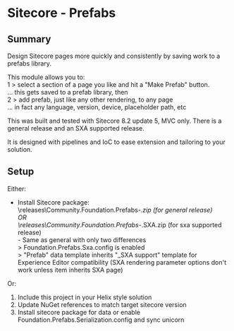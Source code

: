 ﻿Sitecore - Prefabs
==============

Summary
--------------
Design Sitecore pages more quickly and consistently by saving work to a prefabs library.

This module allows you to:  
1 > select a section of a page you like and hit a "Make Prefab" button.  
    ... this gets saved to a prefab library, then  
2 > add prefab, just like any other rendering, to any page  
    ... in fact any language, version, device, placeholder path, etc

This was built and tested with Sitecore 8.2 update 5, MVC only. There is a general release and an SXA supported release.

It is designed with pipelines and IoC to ease extension and tailoring to your solution.
  
Setup
--------------
Either:
* Install Sitecore package:  
	\releases\Community.Foundation.Prefabs-*.zip (for general release)  
	OR  
	\releases\Community.Foundation.Prefabs-*.SXA.zip (for sxa supported release)  
		- Same as general with only two differences  
			> Foundation.Prefabs.Sxa.config is enabled  
			> "Prefab" data template inherits "_SXA support" template for Experience Editor compatibility (SXA rendering parameter options don't work unless item inherits SXA page)
		
Or:
1. Include this project in your Helix style solution
2. Update NuGet references to match target sitecore version
3. Install sitecore package for data or enable Foundation.Prefabs.Serialization.config and sync unicorn
